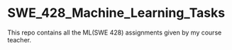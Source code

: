 # SWE_428_Machine_Learning_Tasks
This repo contains all the ML(SWE 428) assignments given by my course teacher.
